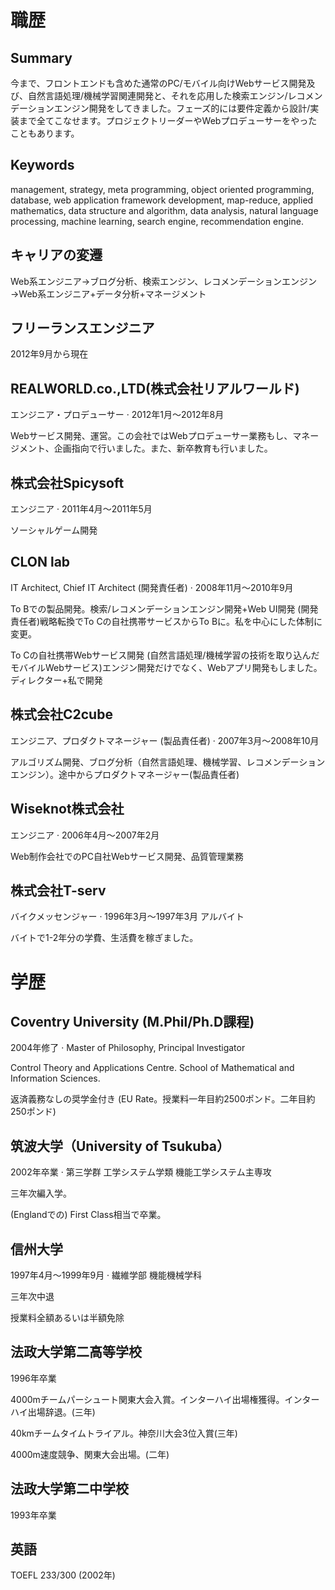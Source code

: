 # 職歴

## Summary
今まで、フロントエンドも含めた通常のPC/モバイル向けWebサービス開発及び、自然言語処理/機械学習関連開発と、それを応用した検索エンジン/レコメンデーションエンジン開発をしてきました。フェーズ的には要件定義から設計/実装まで全てこなせます。プロジェクトリーダーやWebプロデューサーをやったこともあります。

## Keywords
management, strategy, meta programming, object oriented programming, database, web application framework development, map-reduce, applied mathematics, data structure and algorithm, data analysis, natural language processing, machine learning, search engine, recommendation engine.

## キャリアの変遷
Web系エンジニア→ブログ分析、検索エンジン、レコメンデーションエンジン→Web系エンジニア+データ分析+マネージメント

## フリーランスエンジニア
2012年9月から現在

## REALWORLD.co.,LTD(株式会社リアルワールド)
エンジニア・プロデューサー · 2012年1月〜2012年8月

Webサービス開発、運営。この会社ではWebプロデューサー業務もし、マネージメント、企画指向で行いました。また、新卒教育も行いました。

## 株式会社Spicysoft
エンジニア · 2011年4月〜2011年5月

ソーシャルゲーム開発

## CLON lab
IT Architect, Chief IT Architect (開発責任者) · 2008年11月〜2010年9月

To Bでの製品開発。検索/レコメンデーションエンジン開発+Web UI開発 (開発責任者)戦略転換でTo Cの自社携帯サービスからTo Bに。私を中心にした体制に変更。

To Cの自社携帯Webサービス開発 (自然言語処理/機械学習の技術を取り込んだモバイルWebサービス)エンジン開発だけでなく、Webアプリ開発もしました。ディレクター+私で開発

## 株式会社C2cube
エンジニア、プロダクトマネージャー (製品責任者) · 2007年3月〜2008年10月

アルゴリズム開発、ブログ分析（自然言語処理、機械学習、レコメンデーションエンジン）。途中からプロダクトマネージャー(製品責任者)

## Wiseknot株式会社
エンジニア · 2006年4月〜2007年2月

Web制作会社でのPC自社Webサービス開発、品質管理業務

## 株式会社T-serv
バイクメッセンジャー · 1996年3月〜1997年3月
アルバイト

バイトで1-2年分の学費、生活費を稼ぎました。

# 学歴

## Coventry University (M.Phil/Ph.D課程)
2004年修了 · Master of Philosophy, Principal Investigator

Control Theory and Applications Centre. School of Mathematical and Information Sciences.

返済義務なしの奨学金付き (EU Rate。授業料一年目約2500ポンド。二年目約250ポンド)

## 筑波大学（University of Tsukuba）
2002年卒業 · 第三学群 工学システム学類 機能工学システム主専攻

三年次編入学。

(Englandでの) First Class相当で卒業。

## 信州大学
1997年4月〜1999年9月 · 繊維学部 機能機械学科

三年次中退

授業料全額あるいは半額免除

## 法政大学第二高等学校
1996年卒業

4000mチームパーシュート関東大会入賞。インターハイ出場権獲得。インターハイ出場辞退。(三年)

40kmチームタイムトライアル。神奈川大会3位入賞(三年)

4000m速度競争、関東大会出場。(二年)

## 法政大学第二中学校
1993年卒業

## 英語
TOEFL 233/300 (2002年)